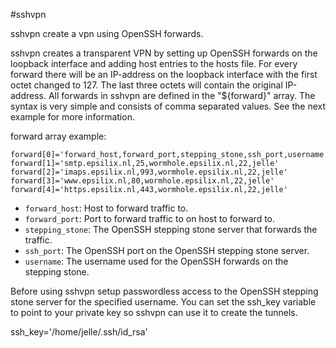 #sshvpn

sshvpn create a vpn using OpenSSH forwards.

sshvpn creates a transparent VPN by setting up OpenSSH forwards on the loopback
interface and adding host entries to the hosts file. For every forward there
will be an IP-address on the loopback interface with the first octet changed
to 127. The last three octets will contain the original IP-address. All
forwards in sshvpn are defined in the "${forward}" array. The syntax is very
simple and consists of comma separated values. See the next example for more
information.

forward array example:

    forward[0]='forward_host,forward_port,stepping_stone,ssh_port,username'
    forward[1]='smtp.epsilix.nl,25,wormhole.epsilix.nl,22,jelle'
    forward[2]='imaps.epsilix.nl,993,wormhole.epsilix.nl,22,jelle'
    forward[3]='www.epsilix.nl,80,wormhole.epsilix.nl,22,jelle'
    forward[4]='https.epsilix.nl,443,wormhole.epsilix.nl,22,jelle'

* `forward_host`: Host to forward traffic to.
* `forward_port`: Port to forward traffic to on host to forward to.
* `stepping_stone`: The OpenSSH stepping stone server that forwards the traffic.
* `ssh_port`: The OpenSSH port on the OpenSSH stepping stone server.
* `username`: The username used for the OpenSSH forwards on the stepping stone.

Before using sshvpn setup passwordless access to the OpenSSH stepping stone
server for the specified username. You can set the ssh_key variable to point
to your private key so sshvpn can use it to create the tunnels.

ssh_key='/home/jelle/.ssh/id_rsa'
